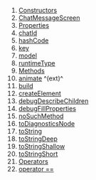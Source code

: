 1.  [Constructors](views_after_auth_screens_chat_chat_message_screen/ChatMessageScreen-class.html#constructors)
2.  [ChatMessageScreen](views_after_auth_screens_chat_chat_message_screen/ChatMessageScreen/ChatMessageScreen.html)
3.  [Properties](views_after_auth_screens_chat_chat_message_screen/ChatMessageScreen-class.html#instance-properties)
4.  [chatId](views_after_auth_screens_chat_chat_message_screen/ChatMessageScreen/chatId.html)
5.  [hashCode](https://api.flutter.dev/flutter/widgets/Widget/hashCode.html)
6.  [key](https://api.flutter.dev/flutter/widgets/Widget/key.html)
7.  [model](views_after_auth_screens_chat_chat_message_screen/ChatMessageScreen/model.html)
8.  [runtimeType](https://api.flutter.dev/flutter/dart-core/Object/runtimeType.html)
9.  [Methods](views_after_auth_screens_chat_chat_message_screen/ChatMessageScreen-class.html#instance-methods)
10. [animate](https://pub.dev/documentation/flutter_animate/4.5.0/flutter_animate/AnimateWidgetExtensions/animate.html)
    ^(ext)^
11. [build](views_after_auth_screens_chat_chat_message_screen/ChatMessageScreen/build.html)
12. [createElement](https://api.flutter.dev/flutter/widgets/StatelessWidget/createElement.html)
13. [debugDescribeChildren](https://api.flutter.dev/flutter/foundation/DiagnosticableTree/debugDescribeChildren.html)
14. [debugFillProperties](https://api.flutter.dev/flutter/widgets/Widget/debugFillProperties.html)
15. [noSuchMethod](https://api.flutter.dev/flutter/dart-core/Object/noSuchMethod.html)
16. [toDiagnosticsNode](https://api.flutter.dev/flutter/foundation/DiagnosticableTree/toDiagnosticsNode.html)
17. [toString](https://api.flutter.dev/flutter/foundation/Diagnosticable/toString.html)
18. [toStringDeep](https://api.flutter.dev/flutter/foundation/DiagnosticableTree/toStringDeep.html)
19. [toStringShallow](https://api.flutter.dev/flutter/foundation/DiagnosticableTree/toStringShallow.html)
20. [toStringShort](https://api.flutter.dev/flutter/widgets/Widget/toStringShort.html)
21. [Operators](views_after_auth_screens_chat_chat_message_screen/ChatMessageScreen-class.html#operators)
22. [operator
    ==](https://api.flutter.dev/flutter/widgets/Widget/operator_equals.html)
